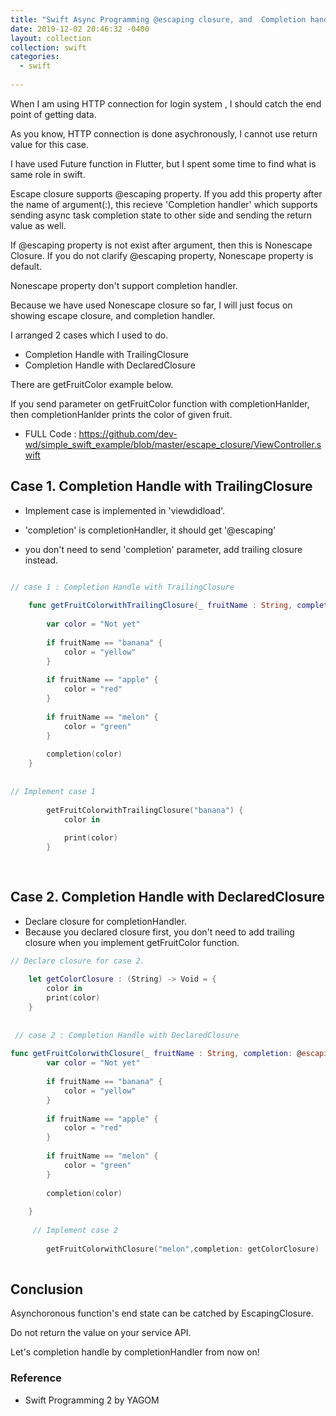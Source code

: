 ```yaml
---
title: "Swift Async Programming @escaping closure, and  Completion handler"
date: 2019-12-02 20:46:32 -0400
layout: collection
collection: swift
categories:
  - swift
  
---
```



When I am using HTTP connection for login system , I should catch the end point of getting data. 

As you know, HTTP connection is done asychronously, I cannot use return value for this case.

I have used Future function in Flutter, but I spent some time to find what is same role in swift.

Escape closure supports @escaping property.
If you add this property after the name of argument(:), this recieve  'Completion handler' which supports sending async task completion state to other side and sending the return value as well.

If @escaping  property is not exist after argument, then this is Nonescape Closure.
If you do not clarify @escaping property, Nonescape property is default.

Nonescape property don't support completion handler.


Because we have used Nonescape closure so far, I will just focus on showing escape closure, and completion handler.




I arranged 2 cases which I used to do.

- Completion Handle with TrailingClosure
- Completion Handle with DeclaredClosure

There are getFruitColor example below.

If you send parameter on getFruitColor function with completionHanlder, then completionHanlder prints the color of given fruit.

- FULL Code : https://github.com/dev-wd/simple_swift_example/blob/master/escape_closure/ViewController.swift


## Case 1. Completion Handle with TrailingClosure

- Implement case is implemented in 'viewdidload'.

- 'completion' is completionHandler, it should get '@escaping'
- you don't need to send 'completion' parameter, add trailing closure instead.




```swift

// case 1 : Completion Handle with TrailingClosure
    
    func getFruitColorwithTrailingClosure(_ fruitName : String, completion: @escaping (String)-> Void) {
        
        var color = "Not yet"
        
        if fruitName == "banana" {
            color = "yellow"
        }
        
        if fruitName == "apple" {
            color = "red"
        }
        
        if fruitName == "melon" {
            color = "green"
        }
        
        completion(color)
    }
    
    
// Implement case 1
        
        getFruitColorwithTrailingClosure("banana") {
            color in
            
            print(color)
        }
        
        
```



## Case 2. Completion Handle with DeclaredClosure


- Declare closure for completionHandler.
- Because you declared closure first, you don't need to add trailing closure when you implement getFruitColor function.

```swift
// Declare closure for case 2.
    
    let getColorClosure : (String) -> Void = {
        color in
        print(color)
    }
    
    
 // case 2 : Completion Handle with DeclaredClosure
    
func getFruitColorwithClosure(_ fruitName : String, completion: @escaping (String)-> Void) {
        var color = "Not yet"
        
        if fruitName == "banana" {
            color = "yellow"
        }
        
        if fruitName == "apple" {
            color = "red"
        }
        
        if fruitName == "melon" {
            color = "green"
        }
        
        completion(color)
        
    }
    
     // Implement case 2
        
        getFruitColorwithClosure("melon",completion: getColorClosure)
    
```

## Conclusion

Asynchoronous function's end state can be catched by EscapingClosure.

Do not return the value on your service API.

Let's completion handle by completionHandler from now on!



### Reference
- Swift Programming 2 by YAGOM
